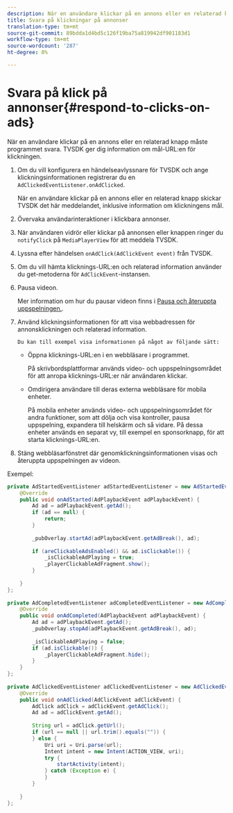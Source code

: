 ```yaml
---
description: När en användare klickar på en annons eller en relaterad knapp måste programmet svara. TVSDK ger dig information om mål-URL:en för klickningen.
title: Svara på klickningar på annonser
translation-type: tm+mt
source-git-commit: 89bdda1d4bd5c126f19ba75a819942df901183d1
workflow-type: tm+mt
source-wordcount: '287'
ht-degree: 0%

---
```



# Svara på klick på annonser{#respond-to-clicks-on-ads}

När en användare klickar på en annons eller en relaterad knapp måste programmet svara. TVSDK ger dig information om mål-URL:en för klickningen.

1. Om du vill konfigurera en händelseavlyssnare för TVSDK och ange klickningsinformationen registrerar du en `AdClickedEventListener.onAdClicked`.

   När en användare klickar på en annons eller en relaterad knapp skickar TVSDK det här meddelandet, inklusive information om klickningens mål.
1. Övervaka användarinteraktioner i klickbara annonser.
1. När användaren vidrör eller klickar på annonsen eller knappen ringer du `notifyClick` på `MediaPlayerView` för att meddela TVSDK.
1. Lyssna efter händelsen `onAdClick(AdClickEvent event)` från TVSDK.
1. Om du vill hämta klicknings-URL:en och relaterad information använder du get-metoderna för `AdClickEvent`-instansen.
1. Pausa videon.

   Mer information om hur du pausar videon finns i [Pausa och återuppta uppspelningen.](../../ad-insertion/clickable-ads/android-1.4-pausing-resuming-playback.md).
1. Använd klickningsinformationen för att visa webbadressen för annonsklickningen och relaterad information.

       Du kan till exempel visa informationen på något av följande sätt:
   
   * Öppna klicknings-URL:en i en webbläsare i programmet.

      På skrivbordsplattformar används video- och uppspelningsområdet för att anropa klicknings-URL:er när användaren klickar.
   * Omdirigera användare till deras externa webbläsare för mobila enheter.

      På mobila enheter används video- och uppspelningsområdet för andra funktioner, som att dölja och visa kontroller, pausa uppspelning, expandera till helskärm och så vidare. På dessa enheter används en separat vy, till exempel en sponsorknapp, för att starta klicknings-URL:en.

1. Stäng webbläsarfönstret där genomklickningsinformationen visas och återuppta uppspelningen av videon.

<!--<a id="example_2D93228E510D438C8AB5559897817A47"></a>-->

Exempel:

```java
private AdStartedEventListener adStartedEventListener = new AdStartedEventListener() { 
    @Override 
    public void onAdStarted(AdPlaybackEvent adPlaybackEvent) { 
        Ad ad = adPlaybackEvent.getAd(); 
        if (ad == null) { 
            return; 
        } 
 
        _pubOverlay.startAd(adPlaybackEvent.getAdBreak(), ad); 
 
        if (areClickableAdsEnabled() && ad.isClickable()) { 
            _isClickableAdPlaying = true; 
            _playerClickableAdFragment.show(); 
        } 
 
    } 
}; 
 
private AdCompletedEventListener adCompletedEventListener = new AdCompletedEventListener() { 
    @Override 
    public void onAdCompleted(AdPlaybackEvent adPlaybackEvent) { 
        Ad ad = adPlaybackEvent.getAd(); 
        _pubOverlay.stopAd(adPlaybackEvent.getAdBreak(), ad); 
 
        _isClickableAdPlaying = false; 
        if (ad.isClickable()) { 
            _playerClickableAdFragment.hide(); 
        } 
    } 
}; 
 
private AdClickedEventListener adClickedEventListener = new AdClickedEventListener() { 
    @Override 
    public void onAdClicked(AdClickEvent adClickEvent) { 
        AdClick adClick = adClickEvent.getAdClick(); 
        Ad ad = adClickEvent.getAd(); 
 
        String url = adClick.getUrl(); 
        if (url == null || url.trim().equals("")) { 
        } else { 
            Uri uri = Uri.parse(url); 
            Intent intent = new Intent(ACTION_VIEW, uri); 
            try { 
                startActivity(intent); 
            } catch (Exception e) { 
            } 
        } 
 
    } 
}; 
```

